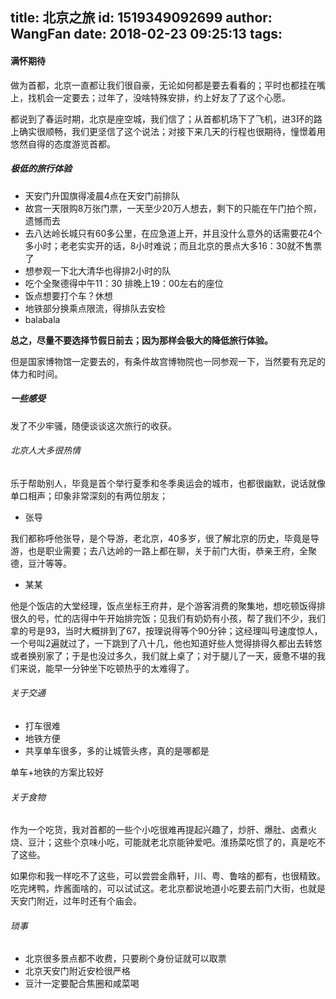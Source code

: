title: 北京之旅
id: 1519349092699
author: WangFan
date: 2018-02-23 09:25:13
tags:
---
#### 满怀期待

做为首都，北京一直都让我们很自豪，无论如何都是要去看看的；平时也都挂在嘴上，找机会一定要去；过年了，没啥特殊安排，约上好友了了这个心愿。

都说到了春运时期，北京是座空城，我们信了；从首都机场下了飞机，进3环的路上确实很顺畅，我们更坚信了这个说法；对接下来几天的行程也很期待，憧憬着用悠然自得的态度游览首都。

##### 极低的旅行体验
- 天安门升国旗得凌晨4点在天安门前排队
- 故宫一天限购8万张门票，一天至少20万人想去，剩下的只能在午门拍个照，遗憾而去
- 去八达岭长城只有60多公里，在应急道上开，并且没什么意外的话需要花4个多小时；老老实实开的话，8小时难说；而且北京的景点大多16：30就不售票了
- 想参观一下北大清华也得排2小时的队
- 吃个全聚德得中午11：30 排晚上19：00左右的座位
- 饭点想要打个车？休想
- 地铁部分换乘点限流，得排队去安检
- balabala

**总之，尽量不要选择节假日前去；因为那样会极大的降低旅行体验。**

但是国家博物馆一定要去的，有条件故宫博物院也一同参观一下，当然要有充足的体力和时间。
##### 一些感受
发了不少牢骚，随便谈谈这次旅行的收获。

###### 北京人大多很热情

乐于帮助别人，毕竟是首个举行夏季和冬季奥运会的城市，也都很幽默，说话就像单口相声；印象非常深刻的有两位朋友；

- 张导

我们都称呼他张导，是个导游，老北京，40多岁，很了解北京的历史，毕竟是导游，也是职业需要；去八达岭的一路上都在聊，关于前门大街，恭亲王府，全聚德，豆汁等等。

- 某某

他是个饭店的大堂经理，饭点坐标王府井，是个游客消费的聚集地，想吃顿饭得排很久的号，忙的店得中午开始排完饭；见我们有奶奶有小孩，帮了我们不少，我们拿的号是93，当时大概排到了67，按理说得等个90分钟；这经理叫号速度惊人，一个号叫2遍就过了，一下跳到了八十几，他也知道好些人觉得排得久都出去转悠或者换别家了；于是也没过多久，我们就上桌了；对于腿儿了一天，疲惫不堪的我们来说，能早一分钟坐下吃顿热乎的太难得了。

###### 关于交通
- 打车很难
- 地铁方便
- 共享单车很多，多的让城管头疼，真的是哪都是

单车+地铁的方案比较好

###### 关于食物
作为一个吃货，我对首都的一些个小吃很难再提起兴趣了，炒肝、爆肚、卤煮火烧、豆汁；这些个京味小吃，可能就老北京能钟爱吧。淮扬菜吃惯了的，真是吃不了这些。

如果你和我一样吃不了这些，可以尝尝金鼎轩，川、粤、鲁啥的都有，也很精致。吃完烤鸭，炸酱面啥的，可以试试这。老北京都说地道小吃要去前门大街，也就是天安门附近，过年时还有个庙会。

###### 琐事
- 北京很多景点都不收费，只要刷个身份证就可以取票
- 北京天安门附近安检很严格
- 豆汁一定要配合焦圈和咸菜喝
